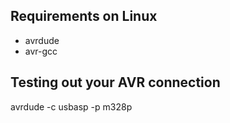 

## Requirements on Linux

* avrdude
* avr-gcc

## Testing out your AVR connection

avrdude -c usbasp -p m328p



